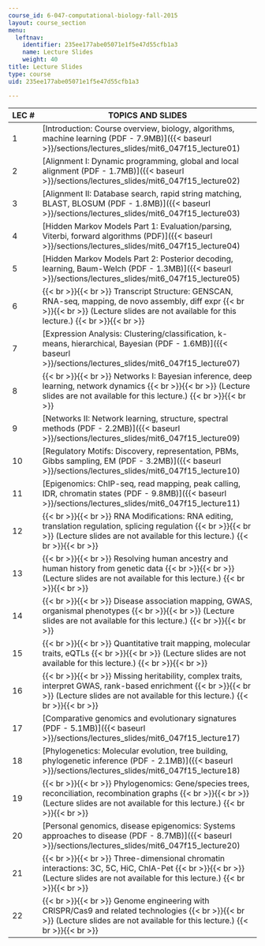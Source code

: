 ```yaml
---
course_id: 6-047-computational-biology-fall-2015
layout: course_section
menu:
  leftnav:
    identifier: 235ee177abe05071e1f5e47d55cfb1a3
    name: Lecture Slides
    weight: 40
title: Lecture Slides
type: course
uid: 235ee177abe05071e1f5e47d55cfb1a3

---
```


| LEC # | TOPICS AND SLIDES |
| --- | --- |
| 1 | [Introduction: Course overview, biology, algorithms, machine learning (PDF - 7.9MB)]({{< baseurl >}}/sections/lectures_slides/mit6_047f15_lecture01) |
| 2 | [Alignment I: Dynamic programming, global and local alignment (PDF - 1.7MB)]({{< baseurl >}}/sections/lectures_slides/mit6_047f15_lecture02) |
| 3 | [Alignment II: Database search, rapid string matching, BLAST, BLOSUM (PDF - 1.8MB)]({{< baseurl >}}/sections/lectures_slides/mit6_047f15_lecture03) |
| 4 | [Hidden Markov Models Part 1: Evaluation/parsing, Viterbi, forward algorithms (PDF)]({{< baseurl >}}/sections/lectures_slides/mit6_047f15_lecture04) |
| 5 | [Hidden Markov Models Part 2: Posterior decoding, learning, Baum-Welch (PDF - 1.3MB)]({{< baseurl >}}/sections/lectures_slides/mit6_047f15_lecture05) |
| 6 |  {{< br >}}{{< br >}} Transcript Structure: GENSCAN, RNA-seq, mapping, de novo assembly, diff expr {{< br >}}{{< br >}} (Lecture slides are not available for this lecture.) {{< br >}}{{< br >}}  |
| 7 | [Expression Analysis: Clustering/classification, k-means, hierarchical, Bayesian (PDF - 1.6MB)]({{< baseurl >}}/sections/lectures_slides/mit6_047f15_lecture07) |
| 8 |  {{< br >}}{{< br >}} Networks I: Bayesian inference, deep learning, network dynamics {{< br >}}{{< br >}} (Lecture slides are not available for this lecture.) {{< br >}}{{< br >}}  |
| 9 | [Networks II: Network learning, structure, spectral methods (PDF - 2.2MB)]({{< baseurl >}}/sections/lectures_slides/mit6_047f15_lecture09) |
| 10 | [Regulatory Motifs: Discovery, representation, PBMs, Gibbs sampling, EM (PDF - 3.2MB)]({{< baseurl >}}/sections/lectures_slides/mit6_047f15_lecture10) |
| 11 | [Epigenomics: ChIP-seq, read mapping, peak calling, IDR, chromatin states (PDF - 9.8MB)]({{< baseurl >}}/sections/lectures_slides/mit6_047f15_lecture11) |
| 12 |  {{< br >}}{{< br >}} RNA Modifications: RNA editing, translation regulation, splicing regulation {{< br >}}{{< br >}} (Lecture slides are not available for this lecture.) {{< br >}}{{< br >}}  |
| 13 |  {{< br >}}{{< br >}} Resolving human ancestry and human history from genetic data {{< br >}}{{< br >}} (Lecture slides are not available for this lecture.) {{< br >}}{{< br >}}  |
| 14 |  {{< br >}}{{< br >}} Disease association mapping, GWAS, organismal phenotypes {{< br >}}{{< br >}} (Lecture slides are not available for this lecture.) {{< br >}}{{< br >}}  |
| 15 |  {{< br >}}{{< br >}} Quantitative trait mapping, molecular traits, eQTLs {{< br >}}{{< br >}} (Lecture slides are not available for this lecture.) {{< br >}}{{< br >}}  |
| 16 |  {{< br >}}{{< br >}} Missing heritability, complex traits, interpret GWAS, rank-based enrichment {{< br >}}{{< br >}} (Lecture slides are not available for this lecture.) {{< br >}}{{< br >}}  |
| 17 | [Comparative genomics and evolutionary signatures (PDF - 5.1MB)]({{< baseurl >}}/sections/lectures_slides/mit6_047f15_lecture17) |
| 18 | [Phylogenetics: Molecular evolution, tree building, phylogenetic inference (PDF - 2.1MB)]({{< baseurl >}}/sections/lectures_slides/mit6_047f15_lecture18) |
| 19 |  {{< br >}}{{< br >}} Phylogenomics: Gene/species trees, reconciliation, recombination graphs {{< br >}}{{< br >}} (Lecture slides are not available for this lecture.) {{< br >}}{{< br >}}  |
| 20 | [Personal genomics, disease epigenomics: Systems approaches to disease (PDF - 8.7MB)]({{< baseurl >}}/sections/lectures_slides/mit6_047f15_lecture20) |
| 21 |  {{< br >}}{{< br >}} Three-dimensional chromatin interactions: 3C, 5C, HiC, ChIA-Pet {{< br >}}{{< br >}} (Lecture slides are not available for this lecture.) {{< br >}}{{< br >}}  |
| 22 |  {{< br >}}{{< br >}} Genome engineering with CRISPR/Cas9 and related technologies {{< br >}}{{< br >}} (Lecture slides are not available for this lecture.) {{< br >}}{{< br >}}